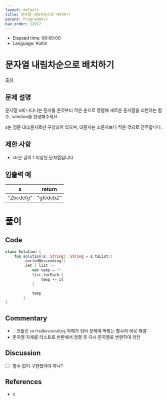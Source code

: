 ```yaml
---
layout: default
title: 문자열 내림차순으로 배치하기
parent: Programmers
nav_order: 12917
---
```


- Elapsed time: 00:00:00
- Language: Kotlin

# 문자열 내림차순으로 배치하기

[출처](https://programmers.co.kr/learn/courses/30/lessons/12917?language=kotlin)

## 문제 설명

문자열 s에 나타나는 문자를 큰것부터 작은 순으로 정렬해 새로운 문자열을 리턴하는 함수, solution을 완성해주세요.

s는 영문 대소문자로만 구성되어 있으며, 대문자는 소문자보다 작은 것으로 간주합니다.

## 제한 사항

- str은 길이 1 이상인 문자열입니다.

## 입출력 예

| s         | return    |
| --------- | --------- |
| "Zbcdefg" | "gfedcbZ" |

# 풀이

## Code

``` kotlin
class Solution {
    fun solution(s: String): String = s.toList()
        .sortedDescending()
        .let { list ->
            var temp = ""
            list.forEach {
                temp += it
            }

            temp
        }
}
```

## Commentary

- .. 코틀린 `sortedDescending` 자체가 워낙 문제에 딱맞는 함수라 바로 해결
- 문자열 자체를 리스트로 반환해서 정렬 후 다시 문자열로 변환하여 리턴

## Discussion

- [ ] 함수 없이 구현했어야 하나?

## References
- x